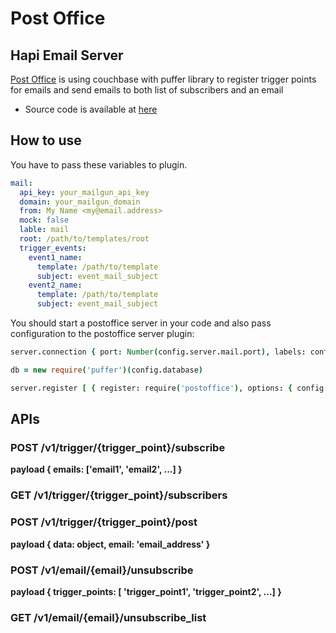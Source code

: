 # Post Office
## Hapi Email Server

[Post Office](https://www.npmjs.com/package/postoffice) is using couchbase with puffer library to register trigger points for emails and send emails to both list of subscribers and an email

* Source code is available at [here](https://github.com/rgmax/postoffice)

## How to use

You have to pass these variables to plugin.

```yaml
mail:
  api_key: your_mailgun_api_key
  domain: your_mailgun_domain
  from: My Name <my@email.address>
  mock: false
  lable: mail
  root: /path/to/templates/root
  trigger_events:
    event1_name:
      template: /path/to/template
      subject: event_mail_subject
    event2_name:
      template: /path/to/template
      subject: event_mail_subject
```

You should start a postoffice server in your code and also pass configuration to the postoffice server plugin:
```coffee
server.connection { port: Number(config.server.mail.port), labels: config.server.mail.label }

db = new require('puffer')(config.database)

server.register [ { register: require('postoffice'), options: { config: config.server.mail, database: db, url: config.url, scheme: config.scheme } } ], (err) -> throw err if err
```

## APIs
### POST /v1/trigger/{trigger_point}/subscribe
**payload { emails: ['email1', 'email2', ...] }**

### GET /v1/trigger/{trigger_point}/subscribers

### POST /v1/trigger/{trigger_point}/post
**payload { data: object, email: 'email_address' }**

### POST /v1/email/{email}/unsubscribe
**payload { trigger_points: [ 'trigger_point1', 'trigger_point2', ...] }**

### GET /v1/email/{email}/unsubscribe_list